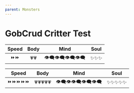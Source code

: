 ```yaml
---
parent: Monsters
---
```






# GobCrud Critter Test


| Speed | Body | Mind | Soul |
|:-:|:-:|:-:|:-:|
| ⏩⏩ | 💗💗 | 👁️‍🗨️👁️‍🗨️👁️‍🗨️👁️‍🗨️ | ✨✨✨ |




| Speed | Body | Mind | Soul |
|:-:|:-:|:-:|:-:|
| ⏩⏩⏩⏩⏩ | 💗💗💗💗💗 | 👁️‍🗨️👁️‍👁️‍🗨️👁️‍🗨️👁️‍🗨️ | ✨✨✨✨✨ |











